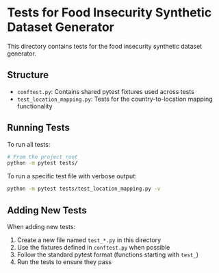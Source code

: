 # Tests for Food Insecurity Synthetic Dataset Generator

This directory contains tests for the food insecurity synthetic dataset generator.

## Structure

- `conftest.py`: Contains shared pytest fixtures used across tests
- `test_location_mapping.py`: Tests for the country-to-location mapping functionality

## Running Tests

To run all tests:

```bash
# From the project root
python -m pytest tests/
```

To run a specific test file with verbose output:

```bash
python -m pytest tests/test_location_mapping.py -v
```

## Adding New Tests

When adding new tests:

1. Create a new file named `test_*.py` in this directory
2. Use the fixtures defined in `conftest.py` when possible
3. Follow the standard pytest format (functions starting with `test_`)
4. Run the tests to ensure they pass 